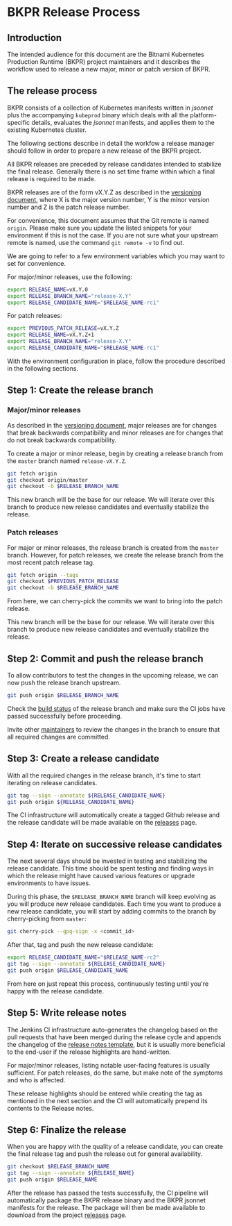 # BKPR Release Process

## Introduction

The intended audience for this document are the Bitnami Kubernetes Production Runtime (BKPR) project maintainers and it describes the workflow used to release a new major, minor or patch version of BKPR.

## The release process

BKPR consists of a collection of Kubernetes manifests written in *jsonnet* plus the accompanying `kubeprod` binary which deals with all the platform-specific details, evaluates the *jsonnet* manifests, and applies them to the existing Kubernetes cluster.

The following sections describe in detail the workfow a release manager should follow in order to prepare a new release of the BKPR project.

All BKPR releases are preceded by release candidates intended to stabilize the final release. Generally there is no set time frame within which a final release is required to be made.

BKPR releases are of the form vX.Y.Z as described in the [versioning document](versioning.md), where X is the major version number, Y is the minor version number and Z is the patch release number.

For convenience, this document assumes that the Git remote is named `origin`. Please make sure you update the listed snippets for your environment if this is not the case. If you are not sure what your upstream remote is named, use the command `git remote -v` to find out.

We are going to refer to a few environment variables which you may want to set for convenience.

For major/minor releases, use the following:

```bash
export RELEASE_NAME=vX.Y.0
export RELEASE_BRANCH_NAME="release-X.Y"
export RELEASE_CANDIDATE_NAME="$RELEASE_NAME-rc1"
```

For patch releases:

```bash
export PREVIOUS_PATCH_RELEASE=vX.Y.Z
export RELEASE_NAME=vX.Y.Z+1
export RELEASE_BRANCH_NAME="release-X.Y"
export RELEASE_CANDIDATE_NAME="$RELEASE_NAME-rc1"
```

With the environment configuration in place, follow the procedure described in the following sections.

## Step 1: Create the release branch

### Major/minor releases

As described in the [versioning document](versioning.md), major releases are for changes that break backwards compatibility and minor releases are for changes that do not break backwards compatibility.

To create a major or minor release, begin by creating a release branch from the `master` branch named `release-vX.Y.Z`.

```bash
git fetch origin
git checkout origin/master
git checkout -b $RELEASE_BRANCH_NAME
```

This new branch will be the base for our release. We will iterate over this branch to produce new release candidates and eventually stabilize the release.

### Patch releases

For major or minor releases, the release branch is created from the `master` branch. However, for patch releases, we create the release branch from the most recent patch release tag.

```bash
git fetch origin --tags
git checkout $PREVIOUS_PATCH_RELEASE
git checkout -b $RELEASE_BRANCH_NAME
```

From here, we can cherry-pick the commits we want to bring into the patch release.

This new branch will be the base for our release. We will iterate over this branch to produce new release candidates and eventually stabilize the release.

## Step 2: Commit and push the release branch

To allow contributors to test the changes in the upcoming release, we can now push the release branch upstream.

```bash
git push origin $RELEASE_BRANCH_NAME
```

Check the [build status](https://jenkins-bkpr.nami.run/blue/organizations/jenkins/kube-prod-runtime/branches) of the release branch and make sure the CI jobs have passed successfully before proceeding.

Invite other [maintainers](../MAINTAINERS) to review the changes in the branch to ensure that all required changes are committed.

## Step 3: Create a release candidate

With all the required changes in the release branch, it's time to start iterating on release candidates.

```bash
git tag --sign --annotate ${RELEASE_CANDIDATE_NAME}
git push origin ${RELEASE_CANDIDATE_NAME}
```

The CI infrastructure will automatically create a tagged Github release and the release candidate will be made available on the [releases](https://github.com/bitnami/kube-prod-runtime/releases) page.

## Step 4: Iterate on successive release candidates

The next several days should be invested in testing and stabilizing the release candidate. This time should be spent testing and finding ways in which the release might have caused various features or upgrade environments to have issues.

During this phase, the `$RELEASE_BRANCH_NAME` branch will keep evolving as you will produce new release candidates. Each time you want to produce a new release candidate, you will start by adding commits to the branch by cherry-picking from `master`:

```bash
git cherry-pick --gpg-sign -x <commit_id>
```

After that, tag and push the new release candidate:

```bash
export RELEASE_CANDIDATE_NAME="$RELEASE_NAME-rc2"
git tag --sign --annotate ${RELEASE_CANDIDATE_NAME}
git push origin $RELEASE_CANDIDATE_NAME
```

From here on just repeat this process, continuously testing until you're happy with the release candidate.

## Step 5: Write release notes

The Jenkins CI infrastructure auto-generates the changelog based on the pull requests that have been merged during the release cycle and appends the changelog of the [release notes template](../jenkins/Release_Notes.md.tmpl), but it is usually more beneficial to the end-user if the release highlights are hand-written.

For major/minor releases, listing notable user-facing features is usually sufficient. For patch releases, do the same, but make note of the symptoms and who is affected.

These release highlights should be entered while creating the tag as mentioned in the next section and the CI will automatically prepend its contents to the Release notes.

## Step 6: Finalize the release

When you are happy with the quality of a release candidate, you can create the final release tag and push the release out for general availability.

```bash
git checkout $RELEASE_BRANCH_NAME
git tag --sign --annotate ${RELEASE_NAME}
git push origin $RELEASE_NAME
```

After the release has passed the tests successfully, the CI pipeline will automatically package the BKPR release binary and the BKPR jsonnet manifests for the release. The package will then be made available to download from the project [releases](https://github.com/bitnami/kube-prod-runtime/releases) page.
